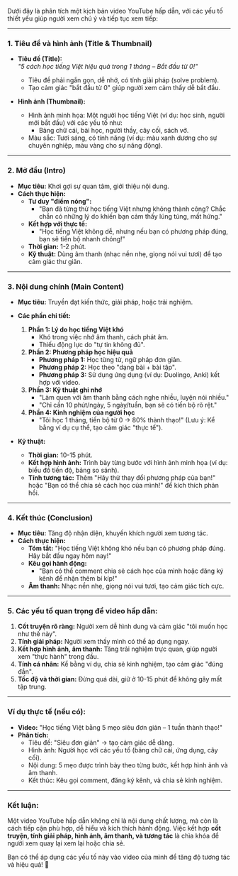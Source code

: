 Dưới đây là phân tích một kịch bản video YouTube hấp dẫn, với các yếu tố thiết yếu giúp người xem chú ý và tiếp tục xem tiếp:

---

### **1. Tiêu đề và hình ảnh (Title & Thumbnail)**  
- **Tiêu đề (Title):**  
  *"5 cách học tiếng Việt hiệu quả trong 1 tháng – Bắt đầu từ 0!"*  
  - Tiêu đề phải ngắn gọn, dễ nhớ, có tính giải pháp (solve problem).  
  - Tạo cảm giác "bắt đầu từ 0" giúp người xem cảm thấy dễ bắt đầu.  

- **Hình ảnh (Thumbnail):**  
  - Hình ảnh minh họa: Một người học tiếng Việt (ví dụ: học sinh, người mới bắt đầu) với các yếu tố như:  
    - Bảng chữ cái, bài học, người thầy, cây cối, sách vở.  
  - Màu sắc: Tươi sáng, có tính năng (ví dụ: màu xanh dương cho sự chuyên nghiệp, màu vàng cho sự năng động).  

---

### **2. Mở đầu (Intro)**  
- **Mục tiêu:** Khơi gợi sự quan tâm, giới thiệu nội dung.  
- **Cách thực hiện:**  
  - **Tư duy "điểm nóng":**  
    - "Bạn đã từng thử học tiếng Việt nhưng không thành công? Chắc chắn có những lý do khiến bạn cảm thấy lúng túng, mất hứng."  
  - **Kết hợp với thực tế:**  
    - "Học tiếng Việt không dễ, nhưng nếu bạn có phương pháp đúng, bạn sẽ tiến bộ nhanh chóng!"  
  - **Thời gian:** 1-2 phút.  
  - **Kỹ thuật:** Dùng âm thanh (nhạc nền nhẹ, giọng nói vui tươi) để tạo cảm giác thư giãn.  

---

### **3. Nội dung chính (Main Content)**  
- **Mục tiêu:** Truyền đạt kiến thức, giải pháp, hoặc trải nghiệm.  
- **Các phần chi tiết:**  
  1. **Phần 1: Lý do học tiếng Việt khó**  
     - Khó trong việc nhớ âm thanh, cách phát âm.  
     - Thiếu động lực do "tự tin không đủ".  
  2. **Phần 2: Phương pháp học hiệu quả**  
     - **Phương pháp 1:** Học từng từ, ngữ pháp đơn giản.  
     - **Phương pháp 2:** Học theo "dạng bài + bài tập".  
     - **Phương pháp 3:** Sử dụng ứng dụng (ví dụ: Duolingo, Anki) kết hợp với video.  
  3. **Phần 3: Kỹ thuật ghi nhớ**  
     - "Làm quen với âm thanh bằng cách nghe nhiều, luyện nói nhiều."  
     - "Chỉ cần 10 phút/ngày, 5 ngày/tuần, bạn sẽ có tiến bộ rõ rệt."  
  4. **Phần 4: Kinh nghiệm của người học**  
     - "Tôi học 1 tháng, tiến bộ từ 0 → 80% thành thạo!" (Lưu ý: Kể bằng ví dụ cụ thể, tạo cảm giác "thực tế").  

- **Kỹ thuật:**  
  - **Thời gian:** 10-15 phút.  
  - **Kết hợp hình ảnh:** Trình bày từng bước với hình ảnh minh họa (ví dụ: biểu đồ tiến độ, bảng so sánh).  
  - **Tính tương tác:** Thêm "Hãy thử thay đổi phương pháp của bạn!" hoặc "Bạn có thể chia sẻ cách học của mình!" để kích thích 
phản hồi.  

---

### **4. Kết thúc (Conclusion)**  
- **Mục tiêu:** Tăng độ nhận diện, khuyến khích người xem tương tác.  
- **Cách thực hiện:**  
  - **Tóm tắt:** "Học tiếng Việt không khó nếu bạn có phương pháp đúng. Hãy bắt đầu ngay hôm nay!"  
  - **Kêu gọi hành động:**  
    - "Bạn có thể comment chia sẻ cách học của mình hoặc đăng ký kênh để nhận thêm bí kíp!"  
  - **Âm thanh:** Nhạc nền nhẹ, giọng nói vui tươi, tạo cảm giác tích cực.  

---

### **5. Các yếu tố quan trọng để video hấp dẫn:**  
1. **Cốt truyện rõ ràng:** Người xem dễ hình dung và cảm giác "tôi muốn học như thế này".  
2. **Tính giải pháp:** Người xem thấy mình có thể áp dụng ngay.  
3. **Kết hợp hình ảnh, âm thanh:** Tăng trải nghiệm trực quan, giúp người xem "thực hành" trong đầu.  
4. **Tính cá nhân:** Kể bằng ví dụ, chia sẻ kinh nghiệm, tạo cảm giác "đúng đắn".  
5. **Tốc độ và thời gian:** Đừng quá dài, giữ ở 10-15 phút để không gây mất tập trung.  

---

### **Ví dụ thực tế (nếu có):**  
- **Video:** "Học tiếng Việt bằng 5 mẹo siêu đơn giản – 1 tuần thành thạo!"  
- **Phân tích:**  
  - Tiêu đề: "Siêu đơn giản" → tạo cảm giác dễ dàng.  
  - Hình ảnh: Người học với các yếu tố (bảng chữ cái, ứng dụng, cây cối).  
  - Nội dung: 5 mẹo được trình bày theo từng bước, kết hợp hình ảnh và âm thanh.  
  - Kết thúc: Kêu gọi comment, đăng ký kênh, và chia sẻ kinh nghiệm.  

---

### **Kết luận:**  
Một video YouTube hấp dẫn không chỉ là nội dung chất lượng, mà còn là cách tiếp cận phù hợp, dễ hiểu và kích thích hành động. Việc 
kết hợp **cốt truyện, tính giải pháp, hình ảnh, âm thanh, và tương tác** là chìa khóa để người xem quay lại xem lại hoặc chia sẻ.  

Bạn có thể áp dụng các yếu tố này vào video của mình để tăng độ tương tác và hiệu quả! 🚀

